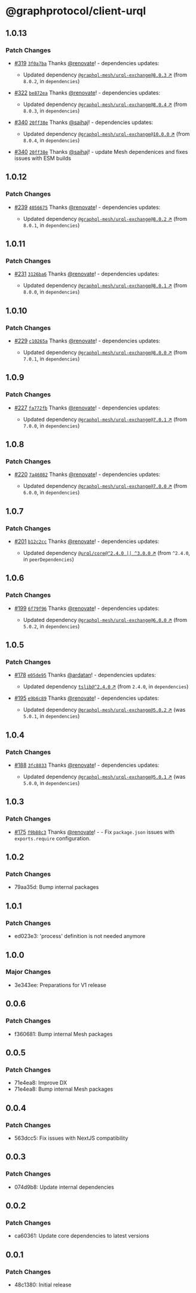 # @graphprotocol/client-urql

## 1.0.13

### Patch Changes

- [#319](https://github.com/graphprotocol/graph-client/pull/319) [`3f0a7ba`](https://github.com/graphprotocol/graph-client/commit/3f0a7ba8d7ec58721a7347f37c159a8d3975b25f) Thanks [@renovate](https://github.com/apps/renovate)! - dependencies updates:

  - Updated dependency [`@graphql-mesh/urql-exchange@8.0.3` ↗︎](https://www.npmjs.com/package/@graphql-mesh/urql-exchange/v/8.0.3) (from `8.0.2`, in `dependencies`)

- [#322](https://github.com/graphprotocol/graph-client/pull/322) [`be872ea`](https://github.com/graphprotocol/graph-client/commit/be872ea1e7233129b8838614f73531bde412d574) Thanks [@renovate](https://github.com/apps/renovate)! - dependencies updates:

  - Updated dependency [`@graphql-mesh/urql-exchange@8.0.4` ↗︎](https://www.npmjs.com/package/@graphql-mesh/urql-exchange/v/8.0.4) (from `8.0.3`, in `dependencies`)

- [#340](https://github.com/graphprotocol/graph-client/pull/340) [`20ff38e`](https://github.com/graphprotocol/graph-client/commit/20ff38ee9c9dc6b3e384a4bd10f20c090b80cb6b) Thanks [@saihaj](https://github.com/saihaj)! - dependencies updates:

  - Updated dependency [`@graphql-mesh/urql-exchange@10.0.0` ↗︎](https://www.npmjs.com/package/@graphql-mesh/urql-exchange/v/10.0.0) (from `8.0.4`, in `dependencies`)

- [#340](https://github.com/graphprotocol/graph-client/pull/340) [`20ff38e`](https://github.com/graphprotocol/graph-client/commit/20ff38ee9c9dc6b3e384a4bd10f20c090b80cb6b) Thanks [@saihaj](https://github.com/saihaj)! - update Mesh dependenices and fixes issues with ESM builds

## 1.0.12

### Patch Changes

- [#239](https://github.com/graphprotocol/graph-client/pull/239) [`4056675`](https://github.com/graphprotocol/graph-client/commit/4056675f6222daf8a955009a03937fc8ccc6e0f7) Thanks [@renovate](https://github.com/apps/renovate)! - dependencies updates:

  - Updated dependency [`@graphql-mesh/urql-exchange@8.0.2` ↗︎](https://www.npmjs.com/package/@graphql-mesh/urql-exchange/v/8.0.2) (from `8.0.1`, in `dependencies`)

## 1.0.11

### Patch Changes

- [#231](https://github.com/graphprotocol/graph-client/pull/231) [`3126ba6`](https://github.com/graphprotocol/graph-client/commit/3126ba6f6f2a10679d779120b28d4bbc88b497e1) Thanks [@renovate](https://github.com/apps/renovate)! - dependencies updates:

  - Updated dependency [`@graphql-mesh/urql-exchange@8.0.1` ↗︎](https://www.npmjs.com/package/@graphql-mesh/urql-exchange/v/8.0.1) (from `8.0.0`, in `dependencies`)

## 1.0.10

### Patch Changes

- [#229](https://github.com/graphprotocol/graph-client/pull/229) [`c10265a`](https://github.com/graphprotocol/graph-client/commit/c10265a9a5b53b61b8fe0341a9889fb1269d4c89) Thanks [@renovate](https://github.com/apps/renovate)! - dependencies updates:

  - Updated dependency [`@graphql-mesh/urql-exchange@8.0.0` ↗︎](https://www.npmjs.com/package/@graphql-mesh/urql-exchange/v/8.0.0) (from `7.0.1`, in `dependencies`)

## 1.0.9

### Patch Changes

- [#227](https://github.com/graphprotocol/graph-client/pull/227) [`fa772fb`](https://github.com/graphprotocol/graph-client/commit/fa772fb4b9312e150092af05f27a098ccbdd21fb) Thanks [@renovate](https://github.com/apps/renovate)! - dependencies updates:

  - Updated dependency [`@graphql-mesh/urql-exchange@7.0.1` ↗︎](https://www.npmjs.com/package/@graphql-mesh/urql-exchange/v/7.0.1) (from `7.0.0`, in `dependencies`)

## 1.0.8

### Patch Changes

- [#220](https://github.com/graphprotocol/graph-client/pull/220) [`7a46082`](https://github.com/graphprotocol/graph-client/commit/7a4608246461c8bf6780f74f9be1bd05e0a5d3bd) Thanks [@renovate](https://github.com/apps/renovate)! - dependencies updates:

  - Updated dependency [`@graphql-mesh/urql-exchange@7.0.0` ↗︎](https://www.npmjs.com/package/@graphql-mesh/urql-exchange/v/7.0.0) (from `6.0.0`, in `dependencies`)

## 1.0.7

### Patch Changes

- [#201](https://github.com/graphprotocol/graph-client/pull/201) [`b12c2cc`](https://github.com/graphprotocol/graph-client/commit/b12c2ccf8b407ac940f2e53e6c0c6ee548d6824e) Thanks [@renovate](https://github.com/apps/renovate)! - dependencies updates:

  - Updated dependency [`@urql/core@^2.4.0 || ^3.0.0` ↗︎](https://www.npmjs.com/package/@urql/core/v/null) (from `^2.4.0`, in `peerDependencies`)

## 1.0.6

### Patch Changes

- [#199](https://github.com/graphprotocol/graph-client/pull/199) [`6f79f96`](https://github.com/graphprotocol/graph-client/commit/6f79f96a0e57782ca4b50fee9721c999a306dca6) Thanks [@renovate](https://github.com/apps/renovate)! - dependencies updates:

  - Updated dependency [`@graphql-mesh/urql-exchange@6.0.0` ↗︎](https://www.npmjs.com/package/@graphql-mesh/urql-exchange/v/6.0.0) (from `5.0.2`, in `dependencies`)

## 1.0.5

### Patch Changes

- [#178](https://github.com/graphprotocol/graph-client/pull/178) [`e05de95`](https://github.com/graphprotocol/graph-client/commit/e05de95d68e8fb25e3f81dfeba785b8f57d5f802) Thanks [@ardatan](https://github.com/ardatan)! - dependencies updates:

  - Updated dependency [`tslib@^2.4.0` ↗︎](https://www.npmjs.com/package/tslib/v/null) (from `2.4.0`, in `dependencies`)

* [#195](https://github.com/graphprotocol/graph-client/pull/195) [`e9b6c89`](https://github.com/graphprotocol/graph-client/commit/e9b6c89ba9c409061bcdab02cf8ab2e705572036) Thanks [@renovate](https://github.com/apps/renovate)! - dependencies updates:

  - Updated dependency [`@graphql-mesh/urql-exchange@5.0.2` ↗︎](https://www.npmjs.com/package/@graphql-mesh/urql-exchange/v/5.0.2) (was `5.0.1`, in `dependencies`)

## 1.0.4

### Patch Changes

- [#188](https://github.com/graphprotocol/graph-client/pull/188) [`3fc8833`](https://github.com/graphprotocol/graph-client/commit/3fc8833e1ca152c46490d641cf2e8dd5b935e6a5) Thanks [@renovate](https://github.com/apps/renovate)! - dependencies updates:

  - Updated dependency [`@graphql-mesh/urql-exchange@5.0.1` ↗︎](https://www.npmjs.com/package/@graphql-mesh/urql-exchange/v/5.0.1) (was `5.0.0`, in `dependencies`)

## 1.0.3

### Patch Changes

- [#175](https://github.com/graphprotocol/graph-client/pull/175) [`f9b88c3`](https://github.com/graphprotocol/graph-client/commit/f9b88c34b0840ecf88a619f8df25dca2d06e0ac8) Thanks [@renovate](https://github.com/apps/renovate)! - - Fix `package.json` issues with `exports.require` configuration.

## 1.0.2

### Patch Changes

- 79aa35d: Bump internal packages

## 1.0.1

### Patch Changes

- ed023e3: 'process' definition is not needed anymore

## 1.0.0

### Major Changes

- 3e343ee: Preparations for V1 release

## 0.0.6

### Patch Changes

- f360681: Bump internal Mesh packages

## 0.0.5

### Patch Changes

- 71e4ea8: Improve DX
- 71e4ea8: Bump internal Mesh packages

## 0.0.4

### Patch Changes

- 563dcc5: Fix issues with NextJS compatibility

## 0.0.3

### Patch Changes

- 074d9b8: Update internal dependencies

## 0.0.2

### Patch Changes

- ca60361: Update core dependencies to latest versions

## 0.0.1

### Patch Changes

- 48c1380: Initial release
